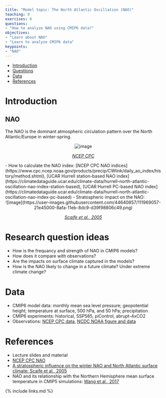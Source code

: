 ```yaml
---
title: "Model topic: The North Atlantic Oscillation (NAO)"
teaching: 0
exercises: 0
questions:
- "How to analyze NAO using CMIP6 data?"
objectives:
- "Learn about NAO"
- "Learn to analyze CMIP6 data"
keypoints:
- "NAO"
---
```



*   [Introduction](#introduction)
*   [Questions](#research-question-ideas)
*   [Data](#data)
*   [References](#references)


# Introduction
## NAO
The NAO is the dominant atmospheric circulation pattern over the North Atlantic/Europe in winter-spring.
<center>
  
![image](https://user-images.githubusercontent.com/44640857/111969377-74be0780-8afa-11eb-8ce8-4e0a45d9147f.png) 
  
[*NCEP CPC*](https://www.cpc.ncep.noaa.gov/products/precip/CWlink/pna/JFM_season_nao_index.shtml)
 
</center>
- How to calculate the NAO index: [NCEP CPC NAO indices](https://www.cpc.ncep.noaa.gov/products/precip/CWlink/daily_ao_index/history/method.shtml), [UCAR Hurrell station-based NAO index](https://climatedataguide.ucar.edu/climate-data/hurrell-north-atlantic-oscillation-nao-index-station-based), [UCAR Hurrell PC-based NAO index](https://climatedataguide.ucar.edu/climate-data/hurrell-north-atlantic-oscillation-nao-index-pc-based)
<!-- [Python package for eof analysis](https://ajdawson.github.io/eofs/latest/api/eofs.xarray.html) -->
- Stratospheric impact on the NAO: 
<center>
![image](https://user-images.githubusercontent.com/44640857/111969057-21e45000-8afa-11eb-8dc9-d39f98806c49.png)
  
[*Scaife et al., 2005*](https://agupubs.onlinelibrary.wiley.com/doi/epdf/10.1029/2005GL023226)
  
</center>


# Research question ideas
- How is the frequancy and strength of NAO in CMIP6 models? 
- How does it compare with observations? 
- Are the impacts on surface climate captured in the models?
- How is the NAO likely to change in a future climate? Under extreme climate change? 

# Data
- CMIP6 model data: monthly mean sea level pressure; geopotential height; temperature at surface, 500 hPa, and 50 hPa; precipitation
- CMIP6 experiments: historical, SSP585, piControl, abrupt-4xCO2
- Observations: [NCEP CPC data](https://www.cpc.ncep.noaa.gov/products/precip/CWlink/pna/nao.shtml), [NCDC NOAA figure and data](https://www.ncdc.noaa.gov/teleconnections/nao/)


# References
- Lecture slides and material
- [NCEP CPC NAO](https://www.cpc.ncep.noaa.gov/products/precip/CWlink/pna/nao.shtml)
- [A stratospheric influence on the winter NAO and North Atlantic surface climate: Scaife et al., 2005](https://agupubs.onlinelibrary.wiley.com/doi/epdf/10.1029/2005GL023226)
- NAO and its relationship with the Northern Hemisphere mean surface temperature in CMIP5 simulations: [Wang et al., 2017](https://doi.org/10.1002/2016JD025979)

{% include links.md %}
